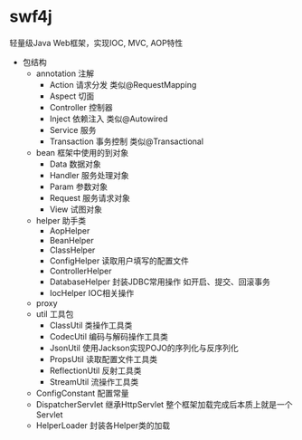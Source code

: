 # swf4j
轻量级Java Web框架，实现IOC, MVC, AOP特性

* 包结构
    * annotation 注解
        * Action 请求分发 类似@RequestMapping
        * Aspect 切面
        * Controller 控制器
        * Inject 依赖注入 类似@Autowired
        * Service 服务
        * Transaction 事务控制 类似@Transactional
    * bean 框架中使用的到对象
        * Data 数据对象
        * Handler 服务处理对象
        * Param 参数对象
        * Request 服务请求对象
        * View 试图对象
    * helper 助手类
        * AopHelper
        * BeanHelper
        * ClassHelper
        * ConfigHelper 读取用户填写的配置文件
        * ControllerHelper
        * DatabaseHelper 封装JDBC常用操作 如开启、提交、回滚事务
        * IocHelper IOC相关操作
    * proxy 
    * util 工具包
        * ClassUtil 类操作工具类
        * CodecUtil 编码与解码操作工具类
        * JsonUtil 使用Jackson实现POJO的序列化与反序列化
        * PropsUtil 读取配置文件工具类
        * ReflectionUtil 反射工具类
        * StreamUtil 流操作工具类
    * ConfigConstant 配置常量
    * DispatcherServlet 继承HttpServlet 整个框架加载完成后本质上就是一个Servlet
    * HelperLoader 封装各Helper类的加载